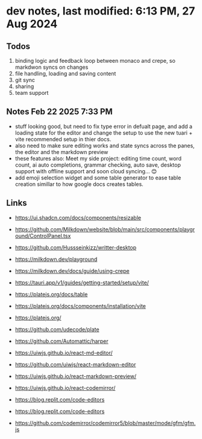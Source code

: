 # dev notes, last modified: 6:13 PM, 27 Aug 2024

## Todos

1. binding logic and feedback loop between monaco and crepe, so markdwon syncs on changes
2. file handling, loading and saving content
3. git sync
4. sharing
5. team support

## Notes Feb 22 2025 7:33 PM

- stuff looking good, but need to fix type error in defualt page, and add a loading state for the editor and change the setup to use the new tuari + vite recommended setup in thier docs.
- also need to make sure editing works and state syncs across the panes, the editor and the markdown preview
- these features also: Meet my side project: editing time count, word count, ai auto completions, grammar checking, auto save, desktop support with offline support and soon cloud syncing... 😊
- add emoji selection widget and some table generator to ease table creation simillar to how google docs creates tables.

## Links

- <https://ui.shadcn.com/docs/components/resizable>
- <https://github.com/Milkdown/website/blob/main/src/components/playground/ControlPanel.tsx>
- <https://github.com/Hussseinkizz/writter-desktop>
- <https://milkdown.dev/playground>
- <https://milkdown.dev/docs/guide/using-crepe>
- <https://tauri.app/v1/guides/getting-started/setup/vite/>
- <https://platejs.org/docs/table>
- <https://platejs.org/docs/components/installation/vite>
- <https://platejs.org/>
- <https://github.com/udecode/plate>
- <https://github.com/Automattic/harper>

- <https://uiwjs.github.io/react-md-editor/>
- <https://github.com/uiwjs/react-markdown-editor>
- <https://uiwjs.github.io/react-markdown-preview/>
- <https://uiwjs.github.io/react-codemirror/>
- <https://blog.replit.com/code-editors>
- <https://blog.replit.com/code-editors>
- <https://github.com/codemirror/codemirror5/blob/master/mode/gfm/gfm.js>
